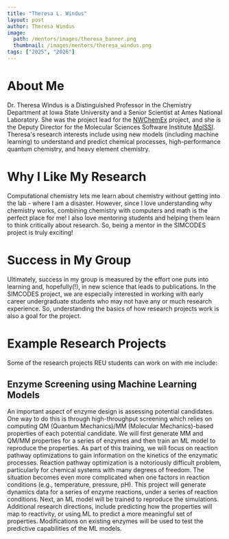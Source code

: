```yaml
---
title: "Theresa L. Windus"
layout: post
author: Theresa Windus
image:
  path: /mentors/images/theresa_banner.png
  thumbnail: /images/mentors/theresa_windus.png
tags: ["2025", "2026"]
---
```


# About Me

Dr. Theresa Windus is a Distinguished Professor in the Chemistry Department at
Iowa State University and a Senior Scientist at Ames National Laboratory. She
was the project lead for the [NWChemEx](https://github.com/NWChemEx/NWChemEx)
project, and she is the Deputy Director for the Molecular Sciences Software
Institute [MolSSI](https://molssi.org/). Theresa's research interests include
using new models (including machine learning) to understand and predict chemical
processes, high-performance quantum chemistry, and heavy element chemistry.

# Why I Like My Research

Computational chemistry lets me learn about chemistry without getting into the
lab - where I am a disaster. However, since I love understanding why chemistry
works, combining chemistry with computers and math is the perfect place for me!
I also love mentoring students and helping them learn to think critically about
research. So, being a mentor in the SIMCODES project is truly exciting!

# Success in My Group

Ultimately, success in my group is measured by the effort one puts into learning
and, hopefully(!), in new science that leads to publications. In the SIMCODES
project, we are especially interested in working with early career undergraduate
students who may not have any or much research experience. So, understanding the
basics of how research projects work is also a goal for the project.

# Example Research Projects

Some of the research projects REU students can work on with me include:

## Enzyme Screening using Machine Learning Models

An important aspect of enzyme design is assessing potential candidates. One
way to do this is through high-throughput screening which relies on computing
QM (Quantum Mechanics)/MM (Molecular Mechanics)-based properties of each
potential candidate. We will first generate MM and QM/MM properties for a series
of enzymes and then train an ML model to reproduce the properties. As part of
this training, we will focus on reaction pathway optimizations to gain
information on the kinetics of the enzymatic processes. Reaction pathway
optimization is a notoriously difficult problem, particularly for chemical
systems with many degrees of freedom. The situation becomes even more
complicated when one factors in reaction conditions (e.g., temperature,
pressure, pH). This project will generate dynamics data for a series of enzyme
reactions, under a series of reaction conditions. Next, an ML model will be
trained to reproduce the simulations. Additional research directions, include
predicting how the properties will map to reactivity, or using ML to predict a
more meaningful set of properties. Modifications on existing enzymes will be
used to test the predictive capabilities of the ML models.
